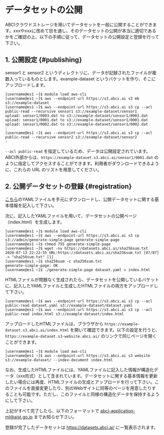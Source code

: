 
# データセットの公開

ABCIクラウドストレージを用いてデータセットを一般に公開することができます。xxxやxxxに改めて目を通し、そのデータセットの公開が本当に適切であるかをご確認の上、以下の手順に従って、データセットの公開設定と登録を行って下さい。

<!-- 削除: ABCIでは、ABCIクラウドストレージ上で公開しているデータセットを[リスト表示するためのページ](https://datasets.abci.ai/)を用意しています。 ここでは、ABCIクラウドストレージ上でデータセットを公開し、そのページに追加するまでの手順を説明します。-->


## 1. 公開設定 {#publishing}

<!-- 要修正: bucket を public にする例で書くこと。記述量は下記くらいの簡素なものとして、アクセス制御(1) と相互リンクにするので良いかもしれません。-->

sensor1 と sensor2 というディレクトリに、データが記録されたファイルが複数入っているものとします。example-dataset というバケットを作り、そこにアップロードします。

```
[username@es1 ~]$ module load aws-cli
[username@es1 ~]$ aws --endpoint-url https://s3.abci.ai s3 mb s3://example-dataset
[username@es1 ~]$ aws --endpoint-url https://s3.abci.ai s3 cp --acl public-read --recursive sensor1 s3://example-dataset/sensor1
upload: sensor1/0003.dat to s3://example-dataset/sensor1/0003.dat
upload: sensor1/0001.dat to s3://example-dataset/sensor1/0001.dat
upload: sensor1/0002.dat to s3://example-dataset/sensor1/0002.dat
:
[username@es1 ~]$ aws --endpoint-url https://s3.abci.ai s3 cp --acl public-read --recursive sensor2 s3://example-dataset/sensor2
:
```

`--acl public-read` を指定しているため、データは公開設定されています。ABCI外部からは、`https://example-dataset.s3.abci.ai/sensor1/0001.dat` のように指定してアクセスすることができます。利用者がダウンロードできるように、これらの URL のリストを用意してください。


## 2. 公開データセットの登録 {#registration}

[こちら](https://datasets.abci.ai/dataset.yaml)のYAMLファイルを手元にダウンロードし、公開データセットに関する基本情報を記入して下さい。

<!-- 要修正: サンプルは、リンクではなく、ここに書いてしまうこと。YAMLファイル名はdataset.yamlで固定されているべき？
[サンプルのページ](https://datasets.abci.ai/registration/)を参考に、各項目を記入してください。
  -->

次に、記入したYAMLファイルを用いて、データセットの公開ページ（index.html）を生成します。

<!-- 要修正：コマンドは短く "generate_page" 等として下さい。RDFa ないし JSON-LD でマークアップされていないように思います。これは重要なことなので対応して下さい。-->

```
[username@es1 ~]$ module load aws-cli
[username@es1 ~]$ aws --endpoint-url https://s3.abci.ai s3 cp s3://admin/generate-simple-page generate-simple-page
[username@es1 ~]$ chmod 755 generate-simple-page
[username@es1 ~]$ wget -nv https://datasets.abci.ai/sha256sum.txt
2020-07-13 22:22:55 URL:https://datasets.abci.ai/sha256sum.txt [87/87] -> "sha256sum.txt" [1]
[username@es1 ~]$ sha256sum -c sha256sum.txt
generate-simple-page: OK
[username@es1 ~]$ ./generate-simple-page dataset.yaml > index.html
```

HTMLファイルが問題なく生成されたら、データセットを公開しているバケットに、記入したYAMLファイルと生成したHTMLファイルの両方をアップロードして下さい。

```
[username@es1 ~]$ aws --endpoint-url https://s3.abci.ai s3 cp --acl public-read dataset.yaml s3://example-dataset/dataset.yaml
[username@es1 ~]$ aws --endpoint-url https://s3.abci.ai s3 cp --acl public-read index.html s3://example-dataset/index.html
```

アップロードしたHTMLファイルは、ブラウザから `https://example-dataset.s3.abci.ai/index.html` を開いて確認できます。以下の設定を行うと、`https://example-dataset.s3-website.abci.ai/` のリンクで同じページを開くことができます。

```
[username@es1 ~]$ module load aws-cli
[username@es1 ~]$ aws --endpoint-url https://s3.abci.ai s3 website s3://example-dataset/ --index-document index.html
```

なお、生成したHTMLファイルには、YAMLファイルに記入した情報が構造化データ（xxx形式）として含まれています。データセットに関する基本情報を更新したい場合には再度、HTMLファイルの生成とアップロードを行って下さい。このファイルを直接変更したり、別のWebサイトに同等のページを用意したりすることも可能です。ただし、このファイルと同様の構造化データを保持するようにして下さい。

上記がすべて完了したら、以下のフォーマットで <abci-application-ml@aist.go.jp> までお知らせ下さい。
<!-- 要検討：URL 以外の必要情報 -->

登録が完了したデータセットは <https://datasets.abci.ai/> に一覧表示されます。

